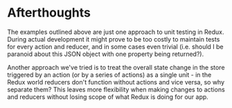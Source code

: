 # Afterthoughts

The examples outlined above are just one approach to unit testing in Redux. During actual development it might prove to be too costly to maintain tests for every action and reducer, and in some cases even trivial \(i.e. should I be paranoid about this JSON object with one property being returned?\).

Another approach we've tried is to treat the overall state change in the store triggered by an action \(or by a series of actions\) as a single unit - in the Redux world reducers don't function without actions and vice versa, so why separate them? This leaves more flexibility when making changes to actions and reducers without losing scope of what Redux is doing for our app.


